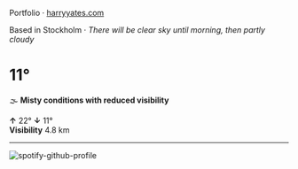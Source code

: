 Portfolio · [harryyates.com](https://harryyates.com)

<!-- WEATHER_START -->
Based in Stockholm · *There will be clear sky until morning, then partly cloudy*

# 11°
🌫️ **Misty conditions with reduced visibility**

**↑** 22° **↓** 11°  
**Visibility** 4.8 km

---
<!-- WEATHER_END -->

<p align="left">
  <a>
    <img src="https://spotify-github-profile.kittinanx.com/api/view?uid=bigbello&cover_image=true&theme=natemoo-re&show_offline=true&background_color=121212&interchange=false&bar_color=53b14f&bar_color_cover=false" alt="spotify-github-profile">
  </a>
</p>